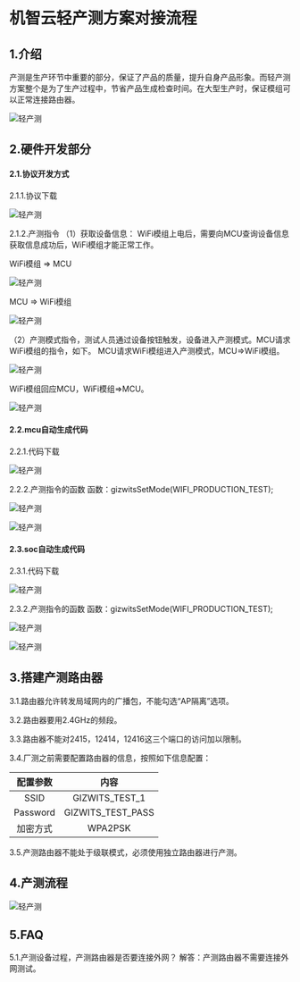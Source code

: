 # 机智云轻产测方案对接流程


## 1.介绍
产测是生产环节中重要的部分，保证了产品的质量，提升自身产品形象。而轻产测方案整个是为了生产过程中，节省产品生成检查时间。在大型生产时，保证模组可以正常连接路由器。

![轻产测](/assets/zh-cn/deviceDev/Light_production_survey_png/l_production_1.png)

## 2.硬件开发部分

#### 2.1.协议开发方式
2.1.1.协议下载

![轻产测](/assets/zh-cn/deviceDev/Light_production_survey_png/l_production_2.png)

2.1.2.产测指令
（1）获取设备信息：
WiFi模组上电后，需要向MCU查询设备信息
获取信息成功后，WiFi模组才能正常工作。

WiFi模组 => MCU

![轻产测](/assets/zh-cn/deviceDev/Light_production_survey_png/l_production_3.png)

MCU => WiFi模组

![轻产测](/assets/zh-cn/deviceDev/Light_production_survey_png/l_production_4.png)

（2）产测模式指令，测试人员通过设备按钮触发，设备进入产测模式。MCU请求WiFi模组的指令，如下。
MCU请求WiFi模组进入产测模式，MCU=>WiFi模组。

![轻产测](/assets/zh-cn/deviceDev/Light_production_survey_png/l_production_5.png)

WiFi模组回应MCU，WiFi模组=>MCU。

![轻产测](/assets/zh-cn/deviceDev/Light_production_survey_png/l_production_6.png)

#### 2.2.mcu自动生成代码

2.2.1.代码下载

![轻产测](/assets/zh-cn/deviceDev/Light_production_survey_png/l_production_7.png)

2.2.2.产测指令的函数
函数：gizwitsSetMode(WIFI_PRODUCTION_TEST);

![轻产测](/assets/zh-cn/deviceDev/Light_production_survey_png/l_production_8.png)

![轻产测](/assets/zh-cn/deviceDev/Light_production_survey_png/l_production_9.png)

#### 2.3.soc自动生成代码

2.3.1.代码下载

![轻产测](/assets/zh-cn/deviceDev/Light_production_survey_png/l_production_10.png)

2.3.2.产测指令的函数
函数：gizwitsSetMode(WIFI_PRODUCTION_TEST);

![轻产测](/assets/zh-cn/deviceDev/Light_production_survey_png/l_production_11.png)

![轻产测](/assets/zh-cn/deviceDev/Light_production_survey_png/l_production_12.png)


## 3.搭建产测路由器

3.1.路由器允许转发局域网内的广播包，不能勾选“AP隔离”选项。

3.2.路由器要用2.4GHz的频段。

3.3.路由器不能对2415，12414，12416这三个端口的访问加以限制。

3.4.厂测之前需要配置路由器的信息，按照如下信息配置：

| 配置参数 | 内容 |  
| :-:   | :--:   | 
|SSID      | GIZWITS_TEST_1 |  
| Password     |GIZWITS_TEST_PASS   |   
| 加密方式   |WPA2PSK   |   

3.5.产测路由器不能处于级联模式，必须使用独立路由器进行产测。

## 4.产测流程

![轻产测](/assets/zh-cn/deviceDev/Light_production_survey_png/l_production_13.png)

## 5.FAQ
5.1.产测设备过程，产测路由器是否要连接外网？
解答：产测路由器不需要连接外网测试。
